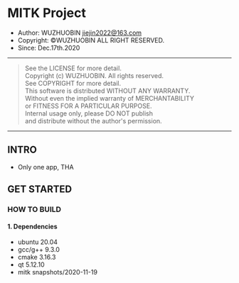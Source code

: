 # MITK Project

*   Author: WUZHUOBIN jiejin2022@163.com
*   Copyright: &copy;WUZHUOBIN ALL RIGHT RESERVED.
*   Since: Dec.17th.2020

* * * * * * * * * * * * * * * * * * * * * * * * * * * * * * * * * * * * * * * * *
>    See the LICENSE for more detail.  
>    Copyright (c) WUZHUOBIN. All rights reserved.  
>    See COPYRIGHT for more detail.  
>    This software is distributed WITHOUT ANY WARRANTY.  
>    Without even the implied warranty of MERCHANTABILITY  
>    or FITNESS FOR A PARTICULAR PURPOSE.  
>    Internal usage only, please DO NOT publish  
>    and distribute without the author's permission.
* * * * * * * * * * * * * * * * * * * * * * * * * * * * * * * * * * * * * * * * *

## INTRO

* Only one app, THA

## GET STARTED

### HOW TO BUILD

#### 1. Dependencies

* ubuntu 20.04
* gcc/g++ 9.3.0
* cmake 3.16.3
* qt 5.12.10
* mitk snapshots/2020-11-19